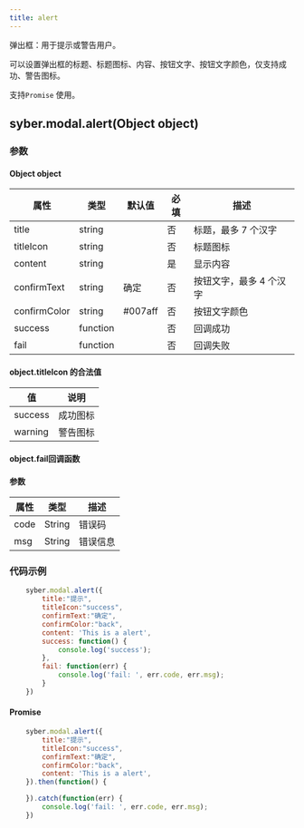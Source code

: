 ```yaml
---
title: alert
---
```


弹出框：用于提示或警告用户。

可以设置弹出框的标题、标题图标、内容、按钮文字、按钮文字颜色，仅支持成功、警告图标。

支持`Promise` 使用。



## syber.modal.alert(Object object)
### 参数
#### Object object
| 属性     | 类型   | 默认值  |  必填 | 描述                         |
| ---------- | ------- | -------- | ---------------- | ----------------------------------
| title | string |  | 否 | 标题，最多 7 个汉字 |
| titleIcon | string |       | 否 | 标题图标 |
| content | string |  | 是 | 显示内容 |
| confirmText | string | 确定 | 否 | 按钮文字，最多 4 个汉字 |
| confirmColor | string| #007aff  | 否 | 按钮文字颜色 |
| success | function |  |  否     | 回调成功      |
| fail   | function |  |  否     | 回调失败      |


#### object.titleIcon 的合法值
| 值     | 说明    |       
| ---------- | ------- | 
| success | 成功图标 |
| warning | 警告图标 |


#### object.fail回调函数
#### 参数
| 属性 | 类型  | 描述 |
| -- | -- | -- |
| code | String | 错误码 |
| msg | String  | 错误信息 |

### 代码示例
```javascript
    syber.modal.alert({
        title:"提示",
        titleIcon:"success",
        confirmText:"确定",
        confirmColor:"back",
        content: 'This is a alert',
        success: function() {
		    console.log('success');            
        },
        fail: function(err) {
		    console.log('fail: ', err.code, err.msg);
        }
    })
```

#### Promise
```javascript
    syber.modal.alert({
        title:"提示",
        titleIcon:"success",
        confirmText:"确定",
        confirmColor:"back",
        content: 'This is a alert',
    }).then(function() {

    }).catch(function(err) {
		console.log('fail: ', err.code, err.msg);
    })
```
